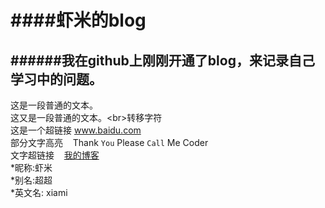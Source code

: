 ####虾米的blog
====
######我在github上刚刚开通了blog，来记录自己学习中的问题。
-----------
这是一段普通的文本。<br>
这又是一段普通的文本。\<br>转移字符<br>
这是一个超链接 www.baidu.com<br>
部分文字高亮&nbsp;&nbsp;&nbsp;&nbsp;Thank `You` Please `Call` Me Coder<br>
文字超链接&nbsp;&nbsp;&nbsp;&nbsp;[我的博客](http://weibo.com/xc19910903/ "悬停显示")<br>
*昵称:虾米<br>
*别名:超超<br>
*英文名: xiami<br>

